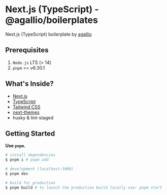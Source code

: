 # Next.js (TypeScript) - @agallio/boilerplates

Next.js (TypeScript) boilerplate by [agallio](https://github.com/agallio)

## Prerequisites

1. `Node.js` LTS (> 14)
2. `pnpm` >= v6.30.1

## What's Inside?

- [Next.js](https://github.com/vercel/next.js/)
- [TypeScript](https://www.typescriptlang.org/)
- [Tailwind CSS](https://tailwindcss.com/)
- [next-themes](https://www.npmjs.com/package/next-themes)
- husky & lint-staged

## Getting Started

**Use `pnpm`.**

```bash
# install dependencies
$ pnpm i # pnpm add

# development (localhost:3000)
$ pnpm dev

# build for production
$ pnpm build # to launch the production build locally use: pnpm start
```

